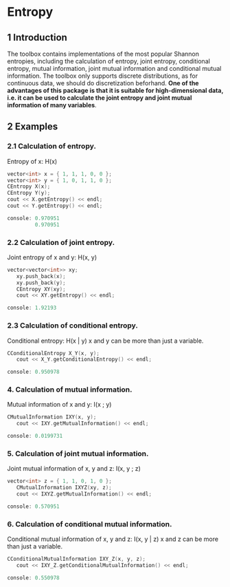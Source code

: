 # Entropy
## 1 Introduction
 The toolbox contains implementations of the most popular Shannon entropies, including the calculation of entropy, joint entropy, conditional entropy, mutual information, joint mutual information and conditional mutual information. The toolbox only supports discrete distributions, as for continuous data, we should do discretization beforhand. **One of the advantages of this package is that it is suitable for high-dimensional data, i.e. it can be used to calculate the joint entropy and joint mutual information of many variables**.
 
## 2 Examples
### 2.1 Calculation of entropy.
 Entropy of x: H(x)
 ``` C++
 vector<int> x = { 1, 1, 1, 0, 0 };
 vector<int> y = { 1, 0, 1, 1, 0 };
 CEntropy X(x);
 CEntropy Y(y);
 cout << X.getEntropy() << endl;
 cout << Y.getEntropy() << endl;
 
 console: 0.970951
          0.970951
 ```
### 2.2 Calculation of joint entropy.
 Joint entropy of x and y: H(x, y)
 ``` C++
 vector<vector<int>> xy;
	xy.push_back(x);
	xy.push_back(y);
	CEntropy XY(xy);
	cout << XY.getEntropy() << endl;
 
 console: 1.92193
 ```
### 2.3 Calculation of conditional entropy.
 Conditional entropy: H(x | y)
 x and y can be more than just a variable. 
 ``` C++
 CConditionalEntropy X_Y(x, y);
	cout << X_Y.getConditionalEntropy() << endl;
 
 console: 0.950978
 ```
### 4. Calculation of mutual information.
 Mutual information of x and y: I(x ; y)
 ``` C++
 CMutualInformation IXY(x, y);
	cout << IXY.getMutualInformation() << endl;
 
 console: 0.0199731
 ```
### 5. Calculation of joint mutual information.
 Joint mutual information of x, y and z: I(x, y ; z)
 ``` C++
 vector<int> z = { 1, 1, 0, 1, 0 };
	CMutualInformation IXYZ(xy, z);
	cout << IXYZ.getMutualInformation() << endl;
 
 console: 0.570951
 ```
### 6. Calculation of conditional mutual information.
 Conditional mutual information of x, y and z: I(x, y | z)
 x and z can be more than just a variable. 
 ``` C++
 CConditionalMutualInformation IXY_Z(x, y, z);
	cout << IXY_Z.getConditionalMutualInformation() << endl;
 
 console: 0.550978
 ```
